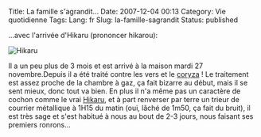 Title: La famille s'agrandit...
Date: 2007-12-04 00:13
Category: Vie quotidienne
Tags:
Lang: fr
Slug: la-famille-sagrandit
Status: published

...avec l'arrivée d'Hikaru (prononcer hikarou):

![Hikaru]({static}/media/hikaru/hikaru2.jpg)

Il a un peu plus de 3 mois et est arrivé à la maison mardi 27 novembre.Depuis
il a été traité contre les vers et le
[coryza](http://fr.wikipedia.org/wiki/Coryza) ! Le traitement est assez proche
de la chambre à gaz, ça fait bizarre au début, mais il se sent mieux, donc tout
va bien. En plus il n'a même pas un caractère de cochon comme le vrai
[Hikaru](http://bibliographie.jeudego.org/hikaru/), et à part renverser par
terre un trieur de courrier métallique à 1H15 du matin (oui, lâché de 1m50, ça
fait du bruit), il est très sage et s'est habitué à nous au bout de 2-3 jours,
nous faisant ses premiers ronrons...

